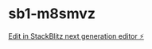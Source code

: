 # sb1-m8smvz

[Edit in StackBlitz next generation editor ⚡️](https://stackblitz.com/~/github.com/Royverse/sb1-m8smvz)